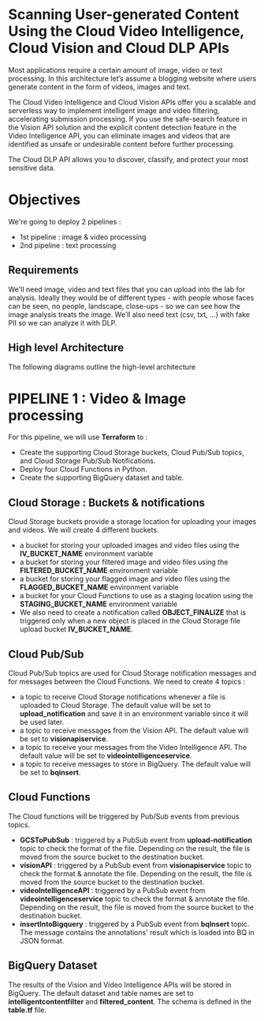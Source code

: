 # Scanning User-generated Content Using the Cloud Video Intelligence, Cloud Vision and Cloud DLP APIs 

Most applications require a certain amount of image, video or text processing. In this architecture let’s assume a blogging website where users generate content in the form of videos, images and text. 

The Cloud Video Intelligence and Cloud Vision APIs offer you a scalable and serverless way to implement intelligent image and video filtering, accelerating submission processing. If you use the safe-search feature in the Vision API solution and the explicit content detection feature in the Video Intelligence API, you can eliminate images and videos that are identified as unsafe or undesirable content before further processing.

The Cloud DLP API allows you to discover, classify, and protect your most sensitive data.

# Objectives

We're going to deploy 2 pipelines :
- 1st pipeline : image & video processing
- 2nd pipeline : text processing

## Requirements

We'll need image, video and text files that you can upload into the lab for analysis. Ideally they would be of different types - with people whose faces can be seen, no people, landscape, close-ups - so we can see how the image analysis treats the image. We’ll also need text (csv, txt, …) with fake PII so we can analyze it with DLP.

## High level Architecture
The following diagrams outline the high-level architecture

# PIPELINE 1 : Video & Image processing

For this pipeline, we will use **Terraform** to :

- Create the supporting Cloud Storage buckets, Cloud Pub/Sub topics, and Cloud Storage Pub/Sub Notifications. 
- Deploy four Cloud Functions in Python.
- Create the supporting BigQuery dataset and table.

## Cloud Storage : Buckets & notifications

Cloud Storage buckets provide a storage location for uploading your images and videos. We will create 4 different buckets.
- a bucket for storing your uploaded images and video files using the **IV_BUCKET_NAME** environment variable
- a bucket for storing your filtered image and video files using the **FILTERED_BUCKET_NAME** environment variable
- a bucket for storing your flagged image and video files using the **FLAGGED_BUCKET_NAME** environment variable
- a bucket for your Cloud Functions to use as a staging location using the **STAGING_BUCKET_NAME** environment variable
- We also need to create a notification called **OBJECT_FINALIZE** that is triggered only when a new object is placed in the Cloud Storage file upload bucket **IV_BUCKET_NAME**.

## Cloud Pub/Sub 
Cloud Pub/Sub topics are used for Cloud Storage notification messages and for messages between the Cloud Functions. We need to create 4 topics :
- a topic to receive Cloud Storage notifications whenever a file is uploaded to Cloud Storage. The default value will be set to **upload_notification** and save it in an environment variable since it will be used later.
- a topic to receive messages from the Vision API. The default value will be set to **visionapiservice**.
- a topic to receive your messages from the Video Intelligence API. The default value will be set to **videointelligenceservice**.
- a topic to receive messages to store in BigQuery. The default value will be set to **bqinsert**.

## Cloud Functions
The Cloud functions will be triggered by Pub/Sub events from previous topics. 
- **GCSToPubSub** : triggered by a PubSub event from **upload-notification** topic to check the format of the file. Depending on the result, the file is moved from the source bucket to the destination bucket.
- **visionAPI** : triggered by a PubSub event from **visionapiservice** topic to check the format & annotate the file. Depending on the result, the file is moved from the source bucket to the destination bucket.
- **videoIntelligenceAPI** : triggered by a PubSub event from **videointelligenceservice** topic to check the format & annotate the file. Depending on the result, the file is moved from the source bucket to the destination bucket.
- **insertIntoBigquery** : triggered by a PubSub event from **bqInsert** topic. The message contains the annotations' result which is loaded into BQ in JSON format.

## BigQuery Dataset
The results of the Vision and Video Intelligence APIs will be stored in BigQuery. The default dataset and table names are set to **intelligentcontentfilter** and **filtered_content**.
The schema is defined in the **table.tf** file.
